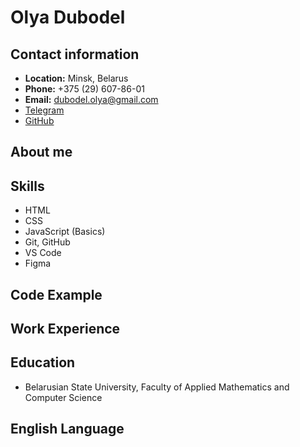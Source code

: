 # Olya Dubodel

## Contact information
* **Location:** Minsk, Belarus
* **Phone:** +375 (29) 607-86-01
* **Email:** dubodel.olya@gmail.com
* [Telegram](https://t.me/olydbd)
* [GitHub](https://github.com/olydbd)

## About me

## Skills
* HTML
* CSS
* JavaScript (Basics)
* Git, GitHub
* VS Code
* Figma

## Code Example

## Work Experience

## Education
* Belarusian State University, Faculty of Applied Mathematics and Computer Science

## English Language